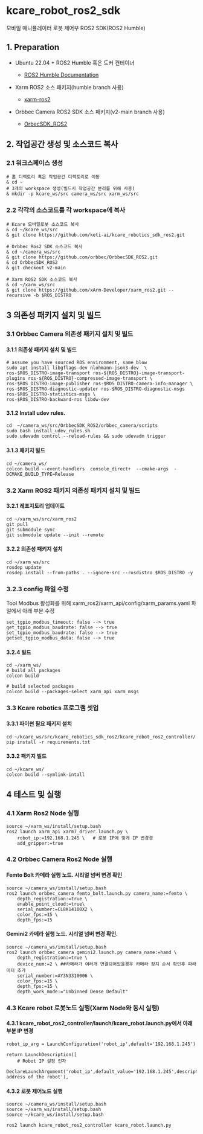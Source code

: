 # kcare_robot_ros2_sdk
모바일 매니퓰레이터 로봇 제어부 ROS2 SDK(ROS2 Humble)
## 1. Preparation

* Ubuntu 22.04 + ROS2 Humble 혹은 도커 컨테이너
    - [ROS2 Humble Documentation](https://docs.ros.org/en/humble/Installation/Ubuntu-Install-Debs.html)

* Xarm ROS2 소스 패키지(humble branch 사용)

    - [xarm-ros2](https://github.com/xArm-Developer/xarm_ros2/tree/humble)

* Orbbec Camera ROS2 SDK 소스 패키지(v2-main branch 사용)

    - [OrbecSDK_ROS2](https://github.com/orbbec/OrbbecSDK_ROS2/tree/v2-main)

## 2. 작업공간 생성 및 소스코드 복사

### 2.1 워크스페이스 생성

    # 홈 디렉토리 혹은 작업공간 디렉토리로 이동
    & cd ~
    # 3개의 workspace 생성(빌드시 작업공간 분리를 위해 사용)
    & mkdir -p kcare_ws/src camera_ws/src xarm_ws/src


### 2.2 각각의 소스코드를 각 workspace에 복사

    # Kcare 모바일로봇 소스코드 복사
    & cd ~/kcare_ws/src
    & git clone https://github.com/keti-ai/kcare_robotics_sdk_ros2.git
    
    # Orbbec Ros2 SDK 소스코드 복사
    & cd ~/camera_ws/src
    & git clone https://github.com/orbbec/OrbbecSDK_ROS2.git
    & cd OrbbecSDK_ROS2
    & git checkout v2-main

    # Xarm ROS2 SDK 소스코드 복사
    & cd ~/xarm_ws/src
    & git clone https://github.com/xArm-Developer/xarm_ros2.git --recursive -b $ROS_DISTRO

## 3 의존성 패키지 설치 및 빌드
### 3.1 Orbbec Camera 의존성 패키지 설치 및 빌드
#### 3.1.1 의존성 패키지 설치 및 빌드

    # assume you have sourced ROS environment, same blow
    sudo apt install libgflags-dev nlohmann-json3-dev  \
    ros-$ROS_DISTRO-image-transport ros-${ROS_DISTRO}-image-transport-plugins ros-${ROS_DISTRO}-compressed-image-transport \
    ros-$ROS_DISTRO-image-publisher ros-$ROS_DISTRO-camera-info-manager \
    ros-$ROS_DISTRO-diagnostic-updater ros-$ROS_DISTRO-diagnostic-msgs ros-$ROS_DISTRO-statistics-msgs \
    ros-$ROS_DISTRO-backward-ros libdw-dev

#### 3.1.2 Install udev rules.

    cd  ~/camera_ws/src/OrbbecSDK_ROS2/orbbec_camera/scripts
    sudo bash install_udev_rules.sh
    sudo udevadm control --reload-rules && sudo udevadm trigger

#### 3.1.3 패키지 빌드

    cd ~/camera_ws/
    colcon build --event-handlers  console_direct+  --cmake-args  -DCMAKE_BUILD_TYPE=Release


### 3.2 Xarm ROS2 패키지 의존성 패키지 설치 및 빌드
#### 3.2.1 레포지토리 업데이트

    cd ~/xarm_ws/src/xarm_ros2
    git pull
    git submodule sync
    git submodule update --init --remote

#### 3.2.2 의존성 패키지 설치

    cd ~/xarm_ws/src
    rosdep update
    rosdep install --from-paths . --ignore-src --rosdistro $ROS_DISTRO -y

### 3.2.3 config 파일 수정

Tool Modbus 활성화를 위해 xarm_ros2/xarm_api/config/xarm_params.yaml 파일에서 아래 부분 수정

    set_tgpio_modbus_timeout: false --> true
    get_tgpio_modbus_baudrate: false --> true
    set_tgpio_modbus_baudrate: false --> true
    getset_tgpio_modbus_data: false --> true

#### 3.2.4 빌드

    cd ~/xarm_ws/
    # build all packages
    colcon build

    # build selected packages
    colcon build --packages-select xarm_api xarm_msgs


### 3.3 Kcare robotics 프로그램 셋업

#### 3.3.1 파이썬 필요 패키지 설치

    cd ~/kcare_ws/src/kcare_robotics_sdk_ros2/kcare_robot_ros2_controller/
    pip install -r requirements.txt

#### 3.3.2 패키지 빌드

    cd ~/kcare_ws/
    colcon build --symlink-intall


## 4 테스트 및 실행

### 4.1 Xarm Ros2 Node 실행

    source ~/xarm_ws/install/setup.bash
    ros2 launch xarm_api xarm7_driver.launch.py \
        robot_ip:=192.168.1.245 \   # 로봇 IP에 맞게 IP 변경경
        add_gripper:=true

### 4.2 Orbbec Camera Ros2 Node 실행

#### Femto Bolt 카메라 실행 노드. 시리얼 넘버 변경 확인

    source ~/camera_ws/install/setup.bash
    ros2 launch orbbec_camera femto_bolt.launch.py camera_name:=femto \
        depth_registration:=true \
        enable_point_cloud:=true\
        serial_number:=CL8K14100X2 \
        color_fps:=15 \
        depth_fps:=15

#### Gemini2 카메라 실행 노드. 시리얼 넘버 변경 확인. 

    source ~/camera_ws/install/setup.bash
    ros2 launch orbbec_camera gemini2.launch.py camera_name:=hand \
        depth_registration:=true \
        device_num:=2 \ ##카메라가 여러개 연결되어있을경우 카메라 장치 순서 확인후 파라미터 추가
        serial_number:=AY3N3310006 \
        color_fps:=15 \
        depth_fps:=15 \
        depth_work_mode:="Unbinned Dense Default"

### 4.3 Kcare robot 로봇노드 실행(Xarm Node와 동시 실행)

#### 4.3.1 kcare_robot_ros2_controller/launch/kcare_robot.launch.py에서 아래부분 IP 변경

    robot_ip_arg = LaunchConfiguration('robot_ip',default='192.168.1.245')

    return LaunchDescription([
        # Robot IP 설정 인자
        DeclareLaunchArgument('robot_ip',default_value='192.168.1.245',description='IP address of the robot'),

#### 4.3.2 로봇 제어노드 실행

    source ~/camera_ws/install/setup.bash
    source ~/xarm_ws/install/setup.bash
    source ~/kcare_ws/install/setup.bash

    ros2 launch kcare_robot_ros2_controller kcare_robot.launch.py
